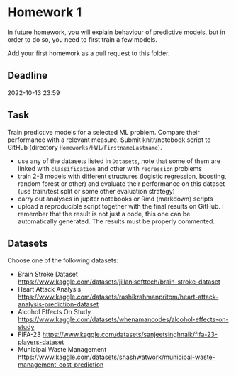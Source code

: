 # Homework 1

In future homework, you will explain behaviour of predictive models, but in order to do so, you need to first train a few models.

Add your first homework as a pull request to this folder.

## Deadline 

2022-10-13 23:59

## Task

Train predictive models for a selected ML problem. Compare their performance with a relevant measure.
Submit knitr/notebook script to GitHub (directory `Homeworks/HW1/FirstnameLastname`).

- use any of the datasets listed in `Datasets`, note that some of them are linked with `classification` and other with `regression` problems
- train 2-3 models with different structures (logistic regression, boosting, random forest or other) and evaluate their performance on this dataset (use train/test split or some other evaluation strategy)
- carry out analyses in jupiter notebooks or Rmd (markdown) scripts
- upload a reproducible script together with the final results on GitHub. I remember that the result is not just a code, this one can be automatically generated. The results must be properly commented. 


## Datasets

Choose one of the following datasets:

- Brain Stroke Dataset https://www.kaggle.com/datasets/jillanisofttech/brain-stroke-dataset
- Heart Attack Analysis https://www.kaggle.com/datasets/rashikrahmanpritom/heart-attack-analysis-prediction-dataset
- Alcohol Effects On Study https://www.kaggle.com/datasets/whenamancodes/alcohol-effects-on-study
- FIFA-23 https://www.kaggle.com/datasets/sanjeetsinghnaik/fifa-23-players-dataset
- Municipal Waste Management https://www.kaggle.com/datasets/shashwatwork/municipal-waste-management-cost-prediction

